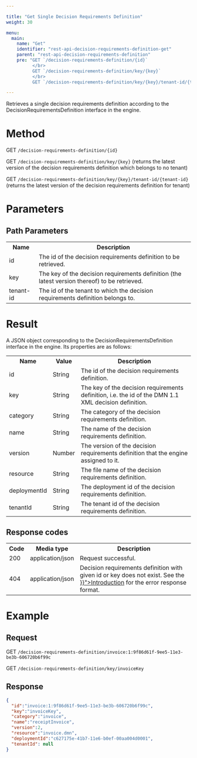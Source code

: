 ```yaml
---

title: "Get Single Decision Requirements Definition"
weight: 30

menu:
  main:
    name: "Get"
    identifier: "rest-api-decision-requirements-definition-get"
    parent: "rest-api-decision-requirements-definition"
    pre: "GET `/decision-requirements-definition/{id}`
          </br>
          GET `/decision-requirements-definition/key/{key}`
          </br>
          GET `/decision-requirements-definition/key/{key}/tenant-id/{tenant-id}`"

---
```



Retrieves a single decision requirements definition according to the DecisionRequirementsDefinition interface in the engine.


# Method

GET `/decision-requirements-definition/{id}`

GET `/decision-requirements-definition/key/{key}` (returns the latest version of the decision requirements definition which belongs to no tenant)

GET `/decision-requirements-definition/key/{key}/tenant-id/{tenant-id}` (returns the latest version of the decision requirements definition for tenant)


# Parameters

## Path Parameters

<table class="table table-striped">
  <tr>
    <th>Name</th>
    <th>Description</th>
  </tr>
  <tr>
    <td>id</td>
    <td>The id of the decision requirements definition to be retrieved.</td>
  </tr>
  <tr>
    <td>key</td>
    <td>The key of the decision requirements definition (the latest version thereof) to be retrieved.</td>
  </tr>
  <tr>
    <td>tenant-id</td>
    <td>The id of the tenant to which the decision requirements definition belongs to.</td>
  </tr>
</table>

# Result

A JSON object corresponding to the DecisionRequirementsDefinition interface in the engine.
Its properties are as follows:

<table class="table table-striped">
  <tr>
    <th>Name</th>
    <th>Value</th>
    <th>Description</th>
  </tr>
  <tr>
    <td>id</td>
    <td>String</td>
    <td>The id of the decision requirements definition.</td>
  </tr>
  <tr>
    <td>key</td>
    <td>String</td>
    <td>The key of the decision requirements definition, i.e. the id of the DMN 1.1 XML decision definition.</td>
  </tr>
  <tr>
    <td>category</td>
    <td>String</td>
    <td>The category of the decision requirements definition.</td>
  </tr>
  <tr>
    <td>name</td>
    <td>String</td>
    <td>The name of the decision requirements definition.</td>
  </tr>
  <tr>
    <td>version</td>
    <td>Number</td>
    <td>The version of the decision requirements definition that the engine assigned to it.</td>
  </tr>
  <tr>
    <td>resource</td>
    <td>String</td>
    <td>The file name of the decision requirements definition.</td>
  </tr>
  <tr>
    <td>deploymentId</td>
    <td>String</td>
    <td>The deployment id of the decision requirements definition.</td>
  </tr>
  <tr>
    <td>tenantId</td>
    <td>String</td>
    <td>The tenant id of the decision requirements definition.</td>
  </tr>
</table>


## Response codes

<table class="table table-striped">
  <tr>
    <th>Code</th>
    <th>Media type</th>
    <th>Description</th>
  </tr>
  <tr>
    <td>200</td>
    <td>application/json</td>
    <td>Request successful.</td>
  </tr>
  <tr>
    <td>404</td>
    <td>application/json</td>
    <td>
      Decision requirements definition with given id or key does not exist.
      See the <a href="{{< relref "reference/rest/overview/index.md#error-handling" >}}">Introduction</a> for the error response format.
    </td>
  </tr>
</table>


# Example

## Request

GET `/decision-requirements-definition/invoice:1:9f86d61f-9ee5-11e3-be3b-606720b6f99c`

GET `/decision-requirements-definition/key/invoiceKey`

## Response

```json
{
  "id":"invoice:1:9f86d61f-9ee5-11e3-be3b-606720b6f99c",
  "key":"invoiceKey",
  "category":"invoice",
  "name":"receiptInvoice",
  "version":2,
  "resource":"invoice.dmn",
  "deploymentId":"c627175e-41b7-11e6-b0ef-00aa004d0001",
  "tenantId": null
}
```
